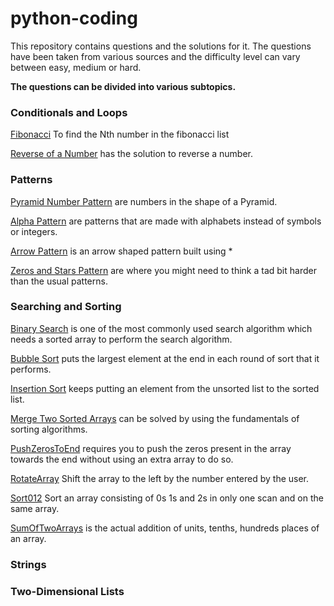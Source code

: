 # python-coding

This repository contains questions and the solutions for it.
The questions have been taken from various sources and the difficulty level can vary between easy, medium or hard.

**The questions can be divided into various subtopics.**

### Conditionals and Loops
[Fibonacci](https://github.com/karanmalh0tra/python-coding/tree/master/NthFibonacciNumber) To find the Nth number in the fibonacci list

[Reverse of a Number](https://github.com/karanmalh0tra/python-coding/tree/master/ReverseOfANumber) has the solution to reverse a number.

### Patterns

[Pyramid Number Pattern](https://github.com/karanmalh0tra/python-coding/tree/master/PyramidNumberPattern) are numbers in the shape of a Pyramid.

[Alpha Pattern](https://github.com/karanmalh0tra/python-coding/blob/master/AlphaPattern) are patterns that are made with alphabets instead of symbols or integers.

[Arrow Pattern](https://github.com/karanmalh0tra/python-coding/tree/master/ArrowPattern) is an arrow shaped pattern built using *

[Zeros and Stars Pattern](https://github.com/karanmalh0tra/python-coding/tree/master/ZerosAndStarsPattern) are where you might need to think a tad bit harder than the usual patterns.

### Searching and Sorting
[Binary Search](https://github.com/karanmalh0tra/python-coding/tree/master/BinarySearch) is one of the most commonly used search algorithm which needs a sorted array to perform the search algorithm.

[Bubble Sort](https://github.com/karanmalh0tra/python-coding/tree/master/BubbleSort) puts the largest element at the end in each round of sort that it performs.

[Insertion Sort](https://github.com/karanmalh0tra/python-coding/tree/master/InsertionSort) keeps putting an element from the unsorted list to the sorted list.

[Merge Two Sorted Arrays](https://github.com/karanmalh0tra/python-coding/tree/master/MergeTwoSortedArrays) can be solved by using the fundamentals of sorting algorithms.

[PushZerosToEnd](https://github.com/karanmalh0tra/python-coding/tree/master/PushZerosToEnd) requires you to push the zeros present in the array towards the end without using an extra array to do so.

[RotateArray](https://github.com/karanmalh0tra/python-coding/tree/master/RotateArray) Shift the array to the left by the number entered by the user.

[Sort012](https://github.com/karanmalh0tra/python-coding/tree/master/Sort012) Sort an array consisting of 0s 1s and 2s in only one scan and on the same array.

[SumOfTwoArrays](https://github.com/karanmalh0tra/python-coding/tree/master/SumOfTwoArrays) is the actual addition of units, tenths, hundreds places of an array.


### Strings


### Two-Dimensional Lists
